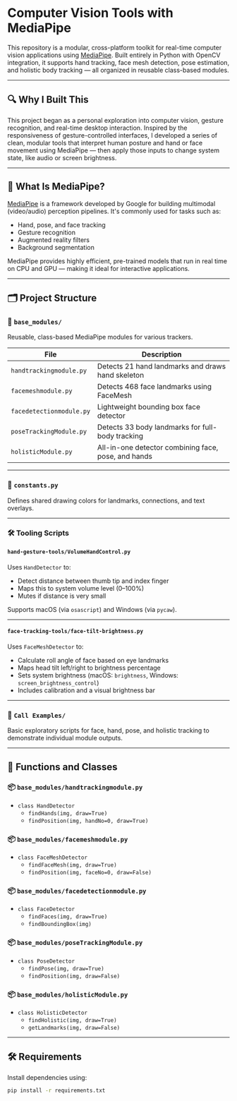 # Computer Vision Tools with MediaPipe

This repository is a modular, cross-platform toolkit for real-time computer vision applications using [MediaPipe](https://google.github.io/mediapipe/). Built entirely in Python with OpenCV integration, it supports hand tracking, face mesh detection, pose estimation, and holistic body tracking — all organized in reusable class-based modules.

---

## 🔍 Why I Built This

This project began as a personal exploration into computer vision, gesture recognition, and real-time desktop interaction. Inspired by the responsiveness of gesture-controlled interfaces, I developed a series of clean, modular tools that interpret human posture and hand or face movement using MediaPipe — then apply those inputs to change system state, like audio or screen brightness.

---

## 🧠 What Is MediaPipe?

[MediaPipe](https://google.github.io/mediapipe/) is a framework developed by Google for building multimodal (video/audio) perception pipelines. It's commonly used for tasks such as:
- Hand, pose, and face tracking
- Gesture recognition
- Augmented reality filters
- Background segmentation

MediaPipe provides highly efficient, pre-trained models that run in real time on CPU and GPU — making it ideal for interactive applications.

---

## 🗂 Project Structure

### 🔧 `base_modules/`
Reusable, class-based MediaPipe modules for various trackers.

| File                        | Description |
|-----------------------------|-------------|
| `handtrackingmodule.py`     | Detects 21 hand landmarks and draws hand skeleton |
| `facemeshmodule.py`         | Detects 468 face landmarks using FaceMesh |
| `facedetectionmodule.py`    | Lightweight bounding box face detector |
| `poseTrackingModule.py`     | Detects 33 body landmarks for full-body tracking |
| `holisticModule.py`         | All-in-one detector combining face, pose, and hands |

---

### 🎨 `constants.py`
Defines shared drawing colors for landmarks, connections, and text overlays.

---

### 🛠 Tooling Scripts

#### `hand-gesture-tools/VolumeHandControl.py`
Uses `HandDetector` to:
- Detect distance between thumb tip and index finger
- Maps this to system volume level (0–100%)
- Mutes if distance is very small

Supports macOS (via `osascript`) and Windows (via `pycaw`).

---

#### `face-tracking-tools/face-tilt-brightness.py`
Uses `FaceMeshDetector` to:
- Calculate roll angle of face based on eye landmarks
- Maps head tilt left/right to brightness percentage
- Sets system brightness (macOS: `brightness`, Windows: `screen_brightness_control`)
- Includes calibration and a visual brightness bar

---

### 📁 `Call Examples/`
Basic exploratory scripts for face, hand, pose, and holistic tracking to demonstrate individual module outputs.

---

## 🧩 Functions and Classes

### 📦 `base_modules/handtrackingmodule.py`
- `class HandDetector`
  - `findHands(img, draw=True)`
  - `findPosition(img, handNo=0, draw=True)`

### 📦 `base_modules/facemeshmodule.py`
- `class FaceMeshDetector`
  - `findFaceMesh(img, draw=True)`
  - `findPosition(img, faceNo=0, draw=False)`

### 📦 `base_modules/facedetectionmodule.py`
- `class FaceDetector`
  - `findFaces(img, draw=True)`
  - `findBoundingBox(img)`

### 📦 `base_modules/poseTrackingModule.py`
- `class PoseDetector`
  - `findPose(img, draw=True)`
  - `findPosition(img, draw=False)`

### 📦 `base_modules/holisticModule.py`
- `class HolisticDetector`
  - `findHolistic(img, draw=True)`
  - `getLandmarks(img, draw=False)`

---

## 🛠 Requirements

Install dependencies using:
```bash
pip install -r requirements.txt